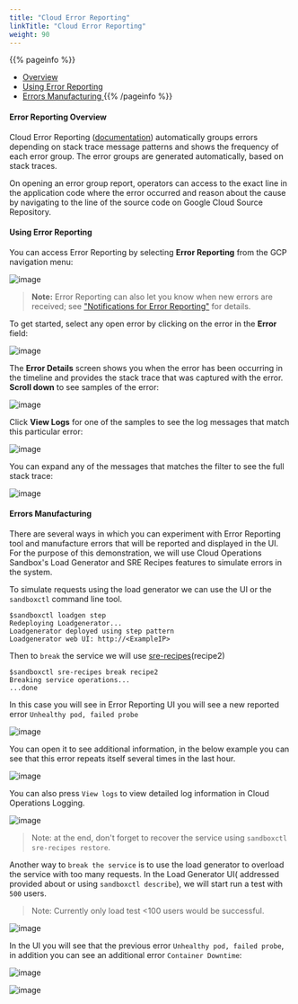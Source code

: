 ```yaml
---
title: "Cloud Error Reporting"
linkTitle: "Cloud Error Reporting"
weight: 90
---
```


{{% pageinfo %}}
* [Overview](#error-reporting-overview)
* [Using Error Reporting](#using-error-reporting)
* [Errors Manufacturing ](#errors-manufacturing )
{{% /pageinfo %}}

#### Error Reporting Overview

Cloud Error Reporting ([documentation](https://cloud.google.com/error-reporting/docs/)) automatically groups errors depending on stack trace message patterns and shows the frequency of each error group. The error groups are generated automatically, based on stack traces.

On opening an error group report, operators can access to the exact line in the application code where the error occurred and reason about the cause by navigating to the line of the source code on Google Cloud Source Repository. 

#### Using Error Reporting

You can access Error Reporting by selecting **Error Reporting** from the GCP navigation menu:

![image](/docs/images/user-guide/31-errorrep.png)

> **Note:** Error Reporting can also let you know when new errors are received; see ["Notifications for Error Reporting"](https://cloud.google.com/error-reporting/docs/notifications) for details.

To get started, select any open error by clicking on the error in the **Error** field:

![image](/docs/images/user-guide/32-errordet.png)

The **Error Details** screen shows you when the error has been occurring in the timeline and provides the stack trace that was captured with the error.  **Scroll down** to see samples of the error:

![image](/docs/images/user-guide/33-samples.png)

Click **View Logs** for one of the samples to see the log messages that match this particular error:

![image](/docs/images/user-guide/34-logs.png)

You can expand any of the messages that matches the filter to see the full stack trace:

![image](/docs/images/user-guide/35-logdet.png)

#### Errors Manufacturing 

There are several ways in which you can experiment with Error Reporting tool and manufacture errors that will be reported and displayed in the UI. For the purpose of this demonstration, we will use Cloud Operations Sandbox's Load Generator and SRE Recipes features to simulate errors in the system.

To simulate requests using the load generator we can use the UI or the `sandboxctl` command line tool.

```
$sandboxctl loadgen step
Redeploying Loadgenerator...
Loadgenerator deployed using step pattern
Loadgenerator web UI: http://<ExampleIP>
```

Then to `break` the service we will use [sre-recipes](https://cloud-ops-sandbox.dev/docs/user-guide/explore-your-project-in-gcp/#sre-recipes)(recipe2)

```
$sandboxctl sre-recipes break recipe2
Breaking service operations...
...done
```

In this case you will see in Error Reporting UI you will see a new reported error `Unhealthy pod, failed probe`

![image](/docs/images/user-guide/51-Error-Reporting-podfailed.png)

You can open it to see additional information, in the below example you can see that this error repeats itself several times in the last hour.

![image](/docs/images/user-guide/52-Error-Reporting-pod.png)

You can also press `View logs` to view detailed log information in Cloud Operations Logging.
  
![image](/docs/images/user-guide/53-Error-Reporting-logs.png)

> Note: at the end, don't forget to recover the service using `sandboxctl sre-recipes restore`. 


Another way to `break the service` is to use the load generator to overload the service with too many requests.
In the Load Generator UI( addressed provided about or using `sandboxctl describe`), we will start run a test with `500` users. 

> Note: Currently only load test <100 users would be successful.

![image](/docs/images/user-guide/56-Error-Reporting-loadgen.png)

In the UI you will see that the previous error `Unhealthy pod, failed probe`, in addition you can see an additional error `Container Downtime`:

![image](/docs/images/user-guide/54-Error-Reporting2.png)

![image](/docs/images/user-guide/55-Error-Reporting-failed-con-logs.png)